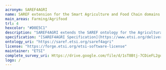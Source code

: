 ```yaml
---
acronym: SAREF4AGRI
name: SAREF extension for the Smart Agriculture and Food Chain domains
main_areas: Farming/Agrifood
trl: 4
hexcolor: "#D0E5C1"
description: "SAREF4AGRI extends the SAREF ontology for the Agricultural domain. SAREF4AGRI currently focuses on two examples, which are the livestock farming and smart irrigation use cases. Various other examples exist in the Smart Agriculture and Food Chain domains, such as arable farming, horticulture, agricultural equipment, greenhouses and food chain. As all the SAREF ontologies, SAREF4AGRI is a dynamic semantic model that is meant to evolve over time."
specification: "[SAREF4AGRI Specification](https://www.etsi.org/deliver/etsi_ts/103400_103499/10341006/01.01.02_60/ts_10341006v010102p.pdf)"
ontology_uri: "https://saref.etsi.org/saref4agri"
license: "https://forge.etsi.org/etsi-software-license"
maintainer: "ETSI"
complete_survey_uri: Https://drive.google.com/file/d/1sT8Btj-7CDieFL2gqWG9GCRmPuv0nOj2/view?usp=sharin
logo: /
---
```


